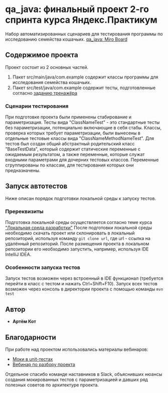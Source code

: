 # qa_java: финальный проект 2-го спринта курса Яндекс.Практикум 

Набор автоматизированных сценариев для тестирования программы по исследованию семейства кошачьих.
[qa_java: Miro Board](https://miro.com/app/board/uXjVO5ZkPIY=/)

## Содержимое проекта

Проект состоит из 2 основных частей.
1. Пакет src/main/java/com.example содержит классы программы для исследования семейства кошачьих.
2. Пакет src/test/java/com.example содержит тесты, подготовленные согласно [заданию тренажёра](https://practicum.yandex.ru/learn/qa-automation-engineer-java/courses/e20f1091-4e6d-484f-bffc-3797a0d436c6/sprints/16363/topics/b7347497-3e42-4b83-950b-c45b34191940/lessons/f422688c-33ce-4b52-b097-c32775f2e89d/)

### Сценарии тестирования

При подготовке проекта были применены стабирование и параметризация.
Тесты вида "ClassNameTest" - это стандартные тесты без параметризации, потенциально включающие в себя стабы.
Классы, проверка которых требует параметризации, были вынесены в отдельные тестовые классы вида "ClassNameMethodNameTest".
Для тестов был создан общий абстрактный родительский класс "BaseTestData", который содержит статические переменные с ожидаемым результатом, а также переменные, которые служат входными параметрами для дочерних тестовых классов. Переменные сгруппированы по классам, для тестирования которых они предназначены.

## Запуск автотестов

Ниже описан порядок подготовки локальной среды к запуску тестов.

### Пререквизиты

Подготовка локальной среды осуществляется согласно теме курса ["Локальная среда разработки"](https://practicum.yandex.ru/learn/qa-automation-engineer-java/courses/e2bf18c2-97c5-43f8-af20-80c52142e6f2/sprints/16356/topics/a1b6de5a-dd0d-418b-97ea-02258aa40b07/lessons/054c3a94-f4ee-46a4-8a5b-b5d373b9ada3/)
После подготовки локальной среды необходимо скачать проект или склонировать в локальный репозиторий, используя команду `git clone url`, где url - ссылка на удалённый репозиторий. После размещения проекта в локальном репозитории его необходимо запустить, например, используя IDE IntelliJ IDEA.

### Особенности запуска тестов

Запуск тестов возможен через встроенный в IDE функционал (требуется перейти в класс с тестом и нажать Ctrl+Shift+F10).
Запуск всех тестов возможен через консоль в директории проекта с помощью команды `mvn test`

## Автор

* **Артём Кот**

## Благодарности

При работе над проектом использовались материалы вебинаров:
* [Моки в unit-тестах](https://disk.yandex.ru/d/KzUNYF8aOuXaqw/10.02.2022%20-%20%D0%9C%D0%BE%D0%BA%D0%B8%20%D0%B2%20unit-%D1%82%D0%B5%D1%81%D1%82%D0%B0%D1%85)
* [Вебинар по разбору проекта](https://disk.yandex.ru/d/XFbCTppSwjhQVQ)

Отдельное спасибо команде наставников в Slack, объяснивших нюансы создания мокированных тестов с параметризацией и давших ряд полезных советов по архитектуре проекта.
